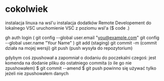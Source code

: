 # cokolwiek

instalacja linuxa na wsl'u
instalacja dodatków Remote Developement do lokalnego VSC
uruchomienie VSC z poziomu wsl'a ($ code .)

gh auth login
(
    git config --global user.email "you@example.com"
    git config --global user.name "Your Name"
)
git add         (staging)
git commit -m   (commit działa na mojej wersji)
git push        (push wysyła do repozytorium)

gdybym coś zpushował a zapomniał o dodaniu do poczekalni czegoś:
    jest komenda na dodanie pliku do ostatniego commita (o ile go nie zpushowałem)
    $ git commit --amend
    $ git push
    powinno się używać tylko jeżeli nie zpushowałem danych